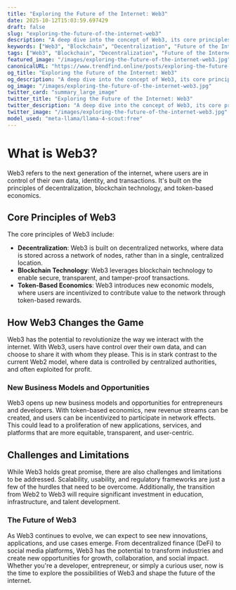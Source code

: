 ```yaml
---
title: "Exploring the Future of the Internet: Web3"
date: 2025-10-12T15:03:59.697429
draft: false
slug: "exploring-the-future-of-the-internet-web3"
description: "A deep dive into the concept of Web3, its core principles, and the potential impact on our digital lives."
keywords: ["Web3", "Blockchain", "Decentralization", "Future of the Internet"]
tags: ["Web3", "Blockchain", "Decentralization", "Future of the Internet"]
featured_image: "/images/exploring-the-future-of-the-internet-web3.jpg"
canonicalURL: "https://www.trendfind.online/posts/exploring-the-future-of-the-internet-web3/"
og_title: "Exploring the Future of the Internet: Web3"
og_description: "A deep dive into the concept of Web3, its core principles, and the potential impact on our digital lives."
og_image: "/images/exploring-the-future-of-the-internet-web3.jpg"
twitter_card: "summary_large_image"
twitter_title: "Exploring the Future of the Internet: Web3"
twitter_description: "A deep dive into the concept of Web3, its core principles, and the potential impact on our digital lives."
twitter_image: "/images/exploring-the-future-of-the-internet-web3.jpg"
model_used: "meta-llama/llama-4-scout:free"
---
```

# What is Web3?

Web3 refers to the next generation of the internet, where users are in control of their own data, identity, and transactions. It's built on the principles of decentralization, blockchain technology, and token-based economics.

## Core Principles of Web3

The core principles of Web3 include:
- **Decentralization**: Web3 is built on decentralized networks, where data is stored across a network of nodes, rather than in a single, centralized location.
- **Blockchain Technology**: Web3 leverages blockchain technology to enable secure, transparent, and tamper-proof transactions.
- **Token-Based Economics**: Web3 introduces new economic models, where users are incentivized to contribute value to the network through token-based rewards.

## How Web3 Changes the Game

Web3 has the potential to revolutionize the way we interact with the internet. With Web3, users have control over their own data, and can choose to share it with whom they please. This is in stark contrast to the current Web2 model, where data is controlled by centralized authorities, and often exploited for profit.

### New Business Models and Opportunities

Web3 opens up new business models and opportunities for entrepreneurs and developers. With token-based economics, new revenue streams can be created, and users can be incentivized to participate in network effects. This could lead to a proliferation of new applications, services, and platforms that are more equitable, transparent, and user-centric.

## Challenges and Limitations

While Web3 holds great promise, there are also challenges and limitations to be addressed. Scalability, usability, and regulatory frameworks are just a few of the hurdles that need to be overcome. Additionally, the transition from Web2 to Web3 will require significant investment in education, infrastructure, and talent development.

### The Future of Web3

As Web3 continues to evolve, we can expect to see new innovations, applications, and use cases emerge. From decentralized finance (DeFi) to social media platforms, Web3 has the potential to transform industries and create new opportunities for growth, collaboration, and social impact. Whether you're a developer, entrepreneur, or simply a curious user, now is the time to explore the possibilities of Web3 and shape the future of the internet.
